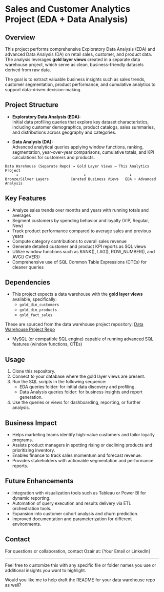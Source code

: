 # Sales and Customer Analytics Project (EDA + Data Analysis)

## Overview
This project performs comprehensive Exploratory Data Analysis (EDA) and advanced Data Analysis (DA) on retail sales, customer, and product data. The analysis leverages **gold layer views** created in a separate data warehouse project, which serve as clean, business-friendly datasets derived from raw data.

The goal is to extract valuable business insights such as sales trends, customer segmentation, product performance, and cumulative analytics to support data-driven decision-making.

## Project Structure
- **Exploratory Data Analysis (EDA):**  
  Initial data profiling queries that explore key dataset characteristics, including customer demographics, product catalogs, sales summaries, and distributions across geography and categories.

- **Data Analysis (DA):**  
  Advanced analytical queries applying window functions, ranking, segmentation, year-over-year comparisons, cumulative totals, and KPI calculations for customers and products.
```
Data Warehouse (Separate Repo) → Gold Layer Views → This Analytics Project
     ↓                              ↓                    ↓
Bronze/Silver Layers          Curated Business Views   EDA + Advanced Analysis
```

## Key Features
- Analyze sales trends over months and years with running totals and averages
- Segment customers by spending behavior and loyalty (VIP, Regular, New)
- Track product performance compared to average sales and previous years
- Compute category contributions to overall sales revenue
- Generate detailed customer and product KPI reports as SQL views
- Utilize window functions such as RANK(), LAG(), ROW_NUMBER(), and AVG() OVER()
- Comprehensive use of SQL Common Table Expressions (CTEs) for cleaner queries

## Dependencies
- This project expects a data warehouse with the **gold layer views** available, specifically:
  - `gold_dim_customers`
  - `gold_dim_products`
  - `gold_fact_sales`

These are sourced from the data warehouse project repository: [Data Warehouse Project Repo](LINK_TO_YOUR_DW_REPO)

- MySQL (or compatible SQL engine) capable of running advanced SQL features (window functions, CTEs)

## Usage
1. Clone this repository.
2. Connect to your database where the gold layer views are present.
3. Run the SQL scripts in the following sequence:
   - EDA queries folder: for initial data discovery and profiling.
   - Data Analysis queries folder: for business insights and report generation.
4. Use the queries or views for dashboarding, reporting, or further analysis.

## Business Impact
- Helps marketing teams identify high-value customers and tailor loyalty programs.
- Assists product managers in spotting rising or declining products and prioritizing inventory.
- Enables finance to track sales momentum and forecast revenue.
- Provides stakeholders with actionable segmentation and performance reports.

## Future Enhancements
- Integration with visualization tools such as Tableau or Power BI for dynamic reporting.
- Automation of query execution and results delivery via ETL orchestration tools.
- Expansion into customer cohort analysis and churn prediction.
- Improved documentation and parameterization for different environments.

## Contact
For questions or collaboration, contact Ozair at: [Your Email or LinkedIn]

---

Feel free to customize this with any specific file or folder names you use or additional insights you want to highlight.

Would you like me to help draft the README for your data warehouse repo as well?
